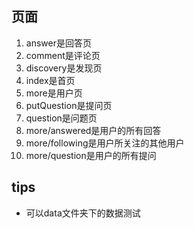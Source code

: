 ## 页面
1. answer是回答页
2. comment是评论页
3. discovery是发现页
4. index是首页
5. more是用户页
6. putQuestion是提问页
7. question是问题页
8. more/answered是用户的所有回答
9. more/following是用户所关注的其他用户
10. more/question是用户的所有提问

## tips

- 可以data文件夹下的数据测试
